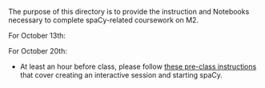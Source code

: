 The purpose of this directory is to provide the instruction and Notebooks necessary to complete spaCy-related coursework on M2.

For October 13th: 



For October 20th:

 - At least an hour before class, please follow [these pre-class instructions](https://docs.google.com/document/d/1wZAxPLj5BrZqxEgv3K80pxMSBhwtmEISupP_Vt1WN4I/edit?usp=sharing) that cover creating an interactive session and starting spaCy.

